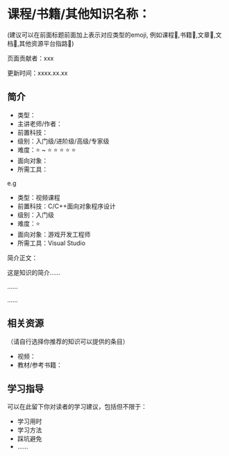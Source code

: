 # 课程/书籍/其他知识名称：

(建议可以在前面标题前面加上表示对应类型的emoji, 例如课程🏫,书籍📕,文章📜,文档📄,其他资源平台指路🚩)

页面贡献者：xxx

更新时间：xxxx.xx.xx

## 简介

- 类型：
- 主讲老师/作者：
- 前置科技：
- 级别：入门级/进阶级/高级/专家级
- 难度：⭐ ~ ⭐ ⭐ ⭐ ⭐ ⭐ 
- 面向对象：
- 所需工具：

e.g

- 类型：视频课程
- 前置科技：C/C++面向对象程序设计
- 级别：入门级
- 难度：⭐ 
- 面向对象：游戏开发工程师
- 所需工具：Visual Studio

简介正文：

这是知识的简介……

……

……

## 相关资源

（请自行选择你推荐的知识可以提供的条目）

- 视频：
- 教材/参考书籍：



## 学习指导

可以在此留下你对读者的学习建议，包括但不限于：

- 学习用时
- 学习方法
- 踩坑避免
- ……

